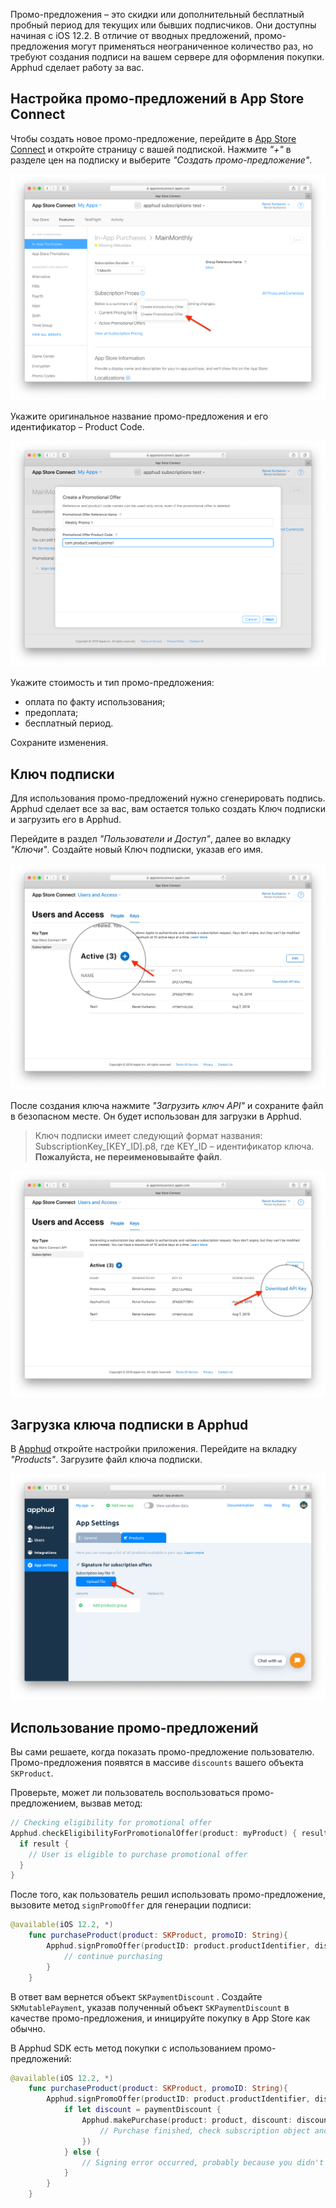 Промо-предложения – это скидки или дополнительный бесплатный пробный период для текущих или бывших подписчиков. Они доступны начиная с iOS 12.2. В отличие от вводных предложений, промо-предложения могут применяться неограниченное количество раз, но требуют создания подписи на вашем сервере для оформления покупки. Apphud сделает работу за вас.

## Настройка промо-предложений в App Store Connect

Чтобы создать новое промо-предложение, перейдите в <a href="https://appstoreconnect.apple.com/" target="_blank">App Store Connect</a> и откройте страницу с вашей подпиской. Нажмите *"+"* в разделе цен на подписку и выберите *"Создать промо-предложение"*.

![](assets/promo-offers-1.png)

Укажите оригинальное название промо-предложения и его идентификатор – Product Code.

![](assets/promo-offers-2.png)

Укажите стоимость и тип промо-предложения:

* оплата по факту использования;
* предоплата;
* бесплатный период.

Сохраните изменения.

## Ключ подписки

Для использования промо-предложений нужно сгенерировать подпись. Apphud сделает все за вас, вам остается только создать Ключ подписки и загрузить его в Apphud.

Перейдите в раздел *"Пользователи и Доступ"*, далее во вкладку *"Ключи"*. Создайте новый Ключ подписки, указав его имя.

![](assets/promo-offers-3.png)

После создания ключа нажмите *"Загрузить ключ API"* и сохраните файл в безопасном месте. Он будет использован для загрузки в Apphud. 

> Ключ подписки имеет следующий формат названия: SubscriptionKey_[KEY_ID].p8, где KEY_ID – идентификатор ключа. **Пожалуйста, не перeименовывайте файл**.



![](assets/promo-offers-4.png)

## Загрузка ключа подписки в Apphud

В <a href="https://app.apphud.com/" target="_blank">Apphud</a> откройте настройки приложения. Перейдите на вкладку *"Products"*. Загрузите файл ключа подписки.

![](assets/promo-offers-5.png)

## Использование промо-предложений

Вы сами решаете, когда показать промо-предложение пользователю. Промо-предложения появятся в массиве `discounts` вашего объекта `SKProduct`.

Проверьте, может ли пользователь воспользоваться промо-предложением, вызвав метод:

```swift
// Checking eligibility for promotional offer
Apphud.checkEligibilityForPromotionalOffer(product: myProduct) { result in
  if result {
    // User is eligible to purchase promotional offer
  }
}
```

После того, как пользователь решил использовать промо-предложение, вызовите метод `signPromoOffer` для генерации подписи:

```swift
@available(iOS 12.2, *)
    func purchaseProduct(product: SKProduct, promoID: String){
        Apphud.signPromoOffer(productID: product.productIdentifier, discountID: promoID) { (paymentDiscount, error) in
            // continue purchasing
        }
    }
```

В ответ вам вернется объект `SKPaymentDiscount` . Создайте `SKMutablePayment`, указав полученный объект `SKPaymentDiscount` в качестве промо-предложения, и иницируйте покупку в App Store как обычно.

В Apphud SDK есть метод покупки с использованием промо-предложений:

```swift
@available(iOS 12.2, *)
    func purchaseProduct(product: SKProduct, promoID: String){
        Apphud.signPromoOffer(productID: product.productIdentifier, discountID: promoID) { (paymentDiscount, error) in
            if let discount = paymentDiscount {
                Apphud.makePurchase(product: product, discount: discount, callback: { (subsription, error) in
                    // Purchase finished, check subscription object and an error
                })                
            } else {
                // Signing error occurred, probably because you didn't add Subscription Key file to Apphud.
            }
        }
    }
```